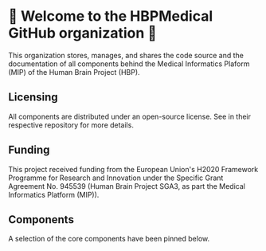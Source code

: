 # :wave: Welcome to the HBPMedical GitHub organization :wave:

This organization stores, manages, and shares the code source and the documentation of all components behind the Medical Informatics Plaform (MIP) of the Human Brain Project (HBP).

## Licensing

All components are distributed under an open-source license. See in their respective repository for more details.

## Funding

This project received funding from the European Union's H2020 Framework Programme for Research and Innovation under the Specific Grant Agreement No. 945539 (Human Brain Project SGA3, as part the Medical Informatics Platform (MIP)).

## Components

A selection of the core components have been pinned below.
